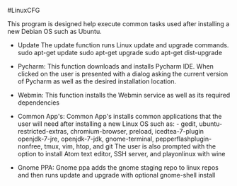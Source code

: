 
#LinuxCFG

This program is designed help execute common tasks used after installing a
new Debian OS such as Ubuntu.

- Update
The update function runs Linux update and upgrade commands.
sudo apt-get update
sudo apt-get upgrade
sudo apt-get dist-upgrade

- Pycharm:
This function downloads and installs Pycharm IDE. When clicked on the user
is presented with a dialog asking the current version of Pycharm as well as
the desired installation location.

- Webmin:
This function installs the Webmin service as well as its required dependencies

- Common App's:
Common App's installs common applications that the user will need after installing
a new Linux OS such as:
                       - gedit, ubuntu-restricted-extras, chromium-browser, preload,
                       icedtea-7-plugin openjdk-7-jre, openjdk-7-jdk, gnome-terminal,
                       pepperflashplugin-nonfree, tmux, vim, htop, and git
The user is also prompted with the option to install Atom text editor, SSH server,
and playonlinux with wine

- Gnome PPA:
Gnome ppa adds the gnome staging repo to linux repos and then runs update and upgrade
with optional gnome-shell install


